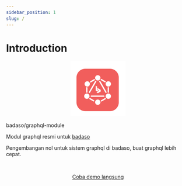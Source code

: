 ```yaml
---
sidebar_position: 1
slug: /
---
```


# Introduction

<p align="center">
  <a href="https://badaso-docs.uatech.co.id/">
    <img src="img/badaso-module-logo.png" width="150px" alt="Badaso logo" />  
  </a>
  <p>badaso/graphql-module</p>
</p>

<p align="left">Modul graphql resmi untuk <a href="https://github.com/uasoft-indonesia/badaso">badaso</a></p>
<p align="left">Pengembangan nol untuk sistem graphql di badaso, buat graphql lebih cepat.</p>
<br />

<p align="center">
  <p align="center"><a href="https://badaso-demo.uatech.co.id/post" target="_blank">Coba demo langsung</a></p>
</p>
